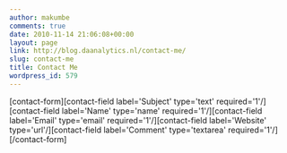 ```yaml
---
author: makumbe
comments: true
date: 2010-11-14 21:06:08+00:00
layout: page
link: http://blog.daanalytics.nl/contact-me/
slug: contact-me
title: Contact Me
wordpress_id: 579
---
```


[contact-form][contact-field label='Subject' type='text' required='1'/][contact-field label='Name' type='name' required='1'/][contact-field label='Email' type='email' required='1'/][contact-field label='Website' type='url'/][contact-field label='Comment' type='textarea' required='1'/][/contact-form]
